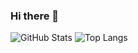 ### Hi there 👋

[//]: # (https://github.com/anuraghazra/github-readme-stats)
![GitHub Stats](https://github-readme-stats.vercel.app/api?username=nohli&show_icons=true&theme=vue&custom_title=Open%20Source%20Contributions&include_all_commits=true&line_height=24) ![Top Langs](https://github-readme-stats.vercel.app/api/top-langs/?username=nohli&theme=vue&layout=compact&langs_count=8&hide=c%2B%2B,CMake)

<!--
**nohli/nohli** is a ✨ _special_ ✨ repository because its `README.md` (this file) appears on your GitHub profile.

Here are some ideas to get you started:

- 🔭 I’m currently working on ...
- 🌱 I’m currently learning ...
- 👯 I’m looking to collaborate on ...
- 🤔 I’m looking for help with ...
- 💬 Ask me about ...
- 📫 How to reach me: ...
- 😄 Pronouns: ...
- ⚡ Fun fact: ...
-->
